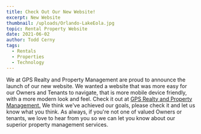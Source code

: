 ```yaml
---
title: Check Out Our New Website!
excerpt: New Website 
thumbnail: /uploads/Orlando-LakeEola.jpg 
topic: Rental Property Website
date: 2021-06-02
author: Todd Cerny
tags:
  - Rentals
  - Properties
  - Technology
---
```


We at GPS Realty and Property Management are proud to announce the launch of our new website.  We wanted a website that was more easy for our Owners and Tenants to navigate, that is more mobile device friendly, with a more modern look and feel. Check it out at [GPS Realty and Property Management.](https://www.globalpropertyservicesllc.com/) We think we've achieved our goals, please check it and let us know what you think. As always, if you're not one of valued Owners or tenants, we love to hear from you so we can let you know about our superior property management services.
